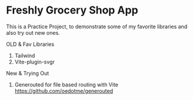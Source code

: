 # Freshly Grocery Shop App

This is a Practice Project, to demonstrate some of my favorite libraries and also try out new ones.

OLD & Fav Libraries
1. Tailwind
2. Vite-plugin-svgr


New & Trying Out
1. Generouted for file based routing with Vite https://github.com/oedotme/generouted